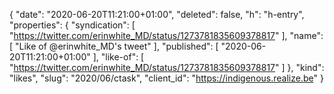 {
  "date": "2020-06-20T11:21:00+01:00",
  "deleted": false,
  "h": "h-entry",
  "properties": {
    "syndication": [
      "https://twitter.com/erinwhite_MD/status/1273781835609378817"
    ],
    "name": [
      "Like of @erinwhite_MD's tweet"
    ],
    "published": [
      "2020-06-20T11:21:00+01:00"
    ],
    "like-of": [
      "https://twitter.com/erinwhite_MD/status/1273781835609378817"
    ]
  },
  "kind": "likes",
  "slug": "2020/06/ctask",
  "client_id": "https://indigenous.realize.be"
}
